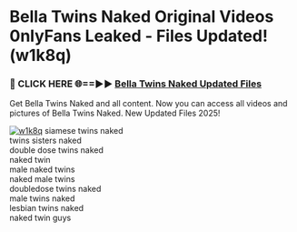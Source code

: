 # Bella Twins Naked Original Videos 0nlyFans Leaked - Files Updated! (w1k8q)

<h3>🔴 CLICK HERE 🌐==►► <a href="https://tinyurl.com/yckcrads" rel="nofollow">Bella Twins Naked Updated Files</a></h3>

Get Bella Twins Naked and all content. Now you can access all videos and pictures of Bella Twins Naked. New Updated Files 2025!

[![w1k8q](https://i.imgur.com/hpKpOFt.gif)](https://tinyurl.com/yckcrads)
siamese twins naked<br>
twins sisters naked<br>
double dose twins naked<br>
naked twin<br>
male naked twins<br>
naked male twins<br>
doubledose twins naked<br>
male twins naked<br>
lesbian twins naked<br>
naked twin guys